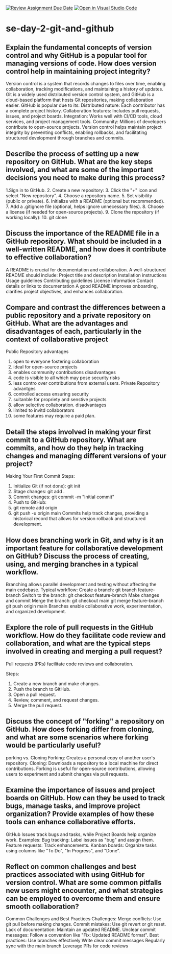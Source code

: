 [![Review Assignment Due Date](https://classroom.github.com/assets/deadline-readme-button-22041afd0340ce965d47ae6ef1cefeee28c7c493a6346c4f15d667ab976d596c.svg)](https://classroom.github.com/a/8wgCKhpZ)
[![Open in Visual Studio Code](https://classroom.github.com/assets/open-in-vscode-2e0aaae1b6195c2367325f4f02e2d04e9abb55f0b24a779b69b11b9e10269abc.svg)](https://classroom.github.com/online_ide?assignment_repo_id=18610451&assignment_repo_type=AssignmentRepo)
# se-day-2-git-and-github
## Explain the fundamental concepts of version control and why GitHub is a popular tool for managing versions of code. How does version control help in maintaining project integrity?

Version control is a system that records changes to files over time, enabling collaboration, tracking modifications, and maintaining a history of updates. Git is a widely used distributed version control system, and GitHub is a cloud-based platform that hosts Git repositories, making collaboration easier.
GitHub is popular due to its:
Distributed nature: Each contributor has a complete project history.
Collaboration features: Includes pull requests, issues, and project boards.
Integration: Works well with CI/CD tools, cloud services, and project management tools.
Community: Millions of developers contribute to open-source projects.
Version control helps maintain project integrity by preventing conflicts, enabling rollbacks, and facilitating structured development through branches and commits.

## Describe the process of setting up a new repository on GitHub. What are the key steps involved, and what are some of the important decisions you need to make during this process?

1.Sign in to GitHub.
2. Create a new repository:
3. Click the "+" icon and select "New repository".
4. Choose a repository name.
5. Set visibility (public or private).
6. Initialize with a README (optional but recommended).
7. Add a .gitignore file (optional, helps ignore unnecessary files).
8. Choose a license (if needed for open-source projects).
9. Clone the repository (if working locally):
10. git clone <repository URL>

## Discuss the importance of the README file in a GitHub repository. What should be included in a well-written README, and how does it contribute to effective collaboration?

A README is crucial for documentation and collaboration. A well-structured README should include:
Project title and description
Installation instructions
Usage guidelines
Contributing guidelines
License information
Contact details or links to documentation
A good README improves onboarding, clarifies project objectives, and enhances collaboration.

## Compare and contrast the differences between a public repository and a private repository on GitHub. What are the advantages and disadvantages of each, particularly in the context of collaborative project

Public Repository
advantages
1. open to everyone fostering collaboration
2. ideal for open-source projects
3. enables community contributions
   disadvantages
1. code is visible to all which may pose security risks
2. less contro over contributions from external users.
   Private Repository
   advantges
1. controlled access ensuring security
2. suitanble for propriety and senstive projects
3. allow selective collaboration.
   disadvantages
1. limited to invitd collaborators
2. some features may require a paid plan.


## Detail the steps involved in making your first commit to a GitHub repository. What are commits, and how do they help in tracking changes and managing different versions of your project?

Making Your First Commit
Steps:
1. Initialize Git (if not done): git init
2. Stage changes: git add .
3. Commit changes: git commit -m "Initial commit"
4. Push to GitHub:
5. git remote add origin <repository >
6. git push -u origin main
Commits help track changes, providing a historical record that allows for version rollback and structured development.

## How does branching work in Git, and why is it an important feature for collaborative development on GitHub? Discuss the process of creating, using, and merging branches in a typical workflow.

Branching allows parallel development and testing without affecting the main codebase.
Typical workflow:
Create a branch: git branch feature-branch
Switch to the branch: git checkout feature-branch
Make changes and commit
Merge the branch:
git checkout main
git merge feature-branch
git push origin main
Branches enable collaborative work, experimentation, and organized development.

## Explore the role of pull requests in the GitHub workflow. How do they facilitate code review and collaboration, and what are the typical steps involved in creating and merging a pull request?

Pull requests (PRs) facilitate code reviews and collaboration.

Steps:
1. Create a new branch and make changes.
2. Push the branch to GitHub.
3. Open a pull request.
4. Review, comment, and request changes.
5. Merge the pull request.

## Discuss the concept of "forking" a repository on GitHub. How does forking differ from cloning, and what are some scenarios where forking would be particularly useful?

porking vs. Cloning
Forking: Creates a personal copy of another user's repository.
Cloning: Downloads a repository to a local machine for direct contributions.
Forking is useful for open-source contributions, allowing users to experiment and submit changes via pull requests.

## Examine the importance of issues and project boards on GitHub. How can they be used to track bugs, manage tasks, and improve project organization? Provide examples of how these tools can enhance collaborative efforts.

GitHub Issues track bugs and tasks, while Project Boards help organize work.
Examples:
Bug tracking: Label issues as "bug" and assign them.
Feature requests: Track enhancements.
Kanban boards: Organize tasks using columns like "To Do", "In Progress", and "Done".

## Reflect on common challenges and best practices associated with using GitHub for version control. What are some common pitfalls new users might encounter, and what strategies can be employed to overcome them and ensure smooth collaboration?

Common Challenges and Best Practices
Challenges:
Merge conflicts: Use git pull before making changes.
Commit mistakes: Use git revert or git reset.
Lack of documentation: Maintain an updated README.
Unclear commit messages: Follow a convention like "Fix: Updated README format".
Best practices:
Use branches effectively
Write clear commit messages
Regularly sync with the main branch
Leverage PRs for code reviews
